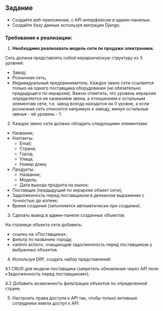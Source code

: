 ## Задание

- Создайте веб-приложение, с API интерфейсом и админ-панелью.
- Создайте базу данных используя миграции Django.

### Требования к реализации:

1. **Необходимо реализовать модель сети по продаже электроники.** 

Сеть должна представлять собой иерархическую структуру из 3 уровней:

- Завод;
- Розничная сеть;
- Индивидуальный предприниматель.
Каждое звено сети ссылается только на одного поставщика оборудования (не обязательно
предыдущего по иерархии). Важно отметить, что уровень иерархии определяется не названием звена, а отношением к остальным элементам сети, т.е. завод всегда находится на 0 уровне, а если розничная сеть относится напрямую к заводу, минуя остальные звенья - её уровень - 1.

2. Каждое звено сети должно обладать следующими элементами:
- Название;
- Контакты:
    - Email;
    - Страна;
    - Город;
    - Улица;
    - Номер дома;
- Продукты:
    - Название;
    - Модель;
    - Дата выхода продукта на рынок;
- Поставщик (предыдущий по иерархии объект сети);
- Задолженность перед поставщиком в денежном выражении с точностью до копеек;
- Время создания (заполняется автоматически при создании).

3. Сделать вывод в админ-панели созданных объектов;

На странице объекта сети добавить:
- ссылку на «Поставщика»;
- фильтр по названию города;
- «admin action», очищающий задолженность перед поставщиком у выбранных объектов.

4. Используя DRF, создать набор представлений:

4.1 CRUD для модели поставщика (запретить обновление через API поля «Задолженность перед поставщиком»);

4.2 Добавить возможность фильтрации объектов по определенной стране.

5. Настроить права доступа к API так, чтобы только активные сотрудники имели доступ к API.